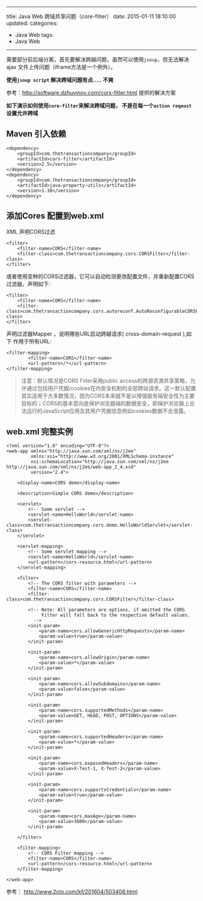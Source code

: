 ﻿----
title: Java Web 跨域共享问题（core-filter）
date: 2015-01-11 18:10:00
updated:
categories: 
- Java Web
tags:
- Java Web
----

需要部分前后端分离，首先要解决跨越问题，虽然可以使用`jsoup`，但无法解决ajax 文件上传问题（iframe方法是一个例外）。

**使用`jsoup script` 解决跨域问题有点..... 不爽**


参考：http://software.dzhuvinov.com/cors-filter.html 提供的解决方案


**如下演示如何使用`core-filter`来解决跨域问题， 不是在每一个`action reqeust` 设置允许跨域**

## Maven 引入依赖
```
<dependency>
	<groupId>com.thetransactioncompany</groupId>
	<artifactId>cors-filter</artifactId>
	<version>2.5</version>
</dependency>
<dependency>
	<groupId>com.thetransactioncompany</groupId>
	<artifactId>java-property-utils</artifactId>
	<version>1.10</version>
</dependency>
```
## 添加Cores 配置到web.xml
XML 声明CORS过滤
```
<filter>
    <filter-name>CORS</filter-name>
    <filter-class>com.thetransactioncompany.cors.CORSFilter</filter-class>
</filter>
```
或者使用变种的CORS过滤器，它可以自动检测更改配置文件，并重新配置CORS过滤器，声明如下:
```
<filter>
    <filter-name>CORS</filter-name>
    <filter-class>com.thetransactioncompany.cors.autoreconf.AutoReconfigurableCORSFilter</filter-class>
</filter>
```
声明过滤器Mapper ，说明哪些URL启动跨越请求( cross-domain-request ),如下 作用于所有URL:
```
<filter-mapping>
        <filter-name>CORS</filter-name>
        <url-pattern>/*</url-pattern>
</filter-mapping>
```
> 注意：默认情况是CORS Filter采用public access的跨源资源共享策略，允许通过包括用户凭据/cookies在内安全机制的全部跨站请求。这一默认配置其实适用于大多数情况，因为CORS本来就不是以增强服务端安全性为主要目标的；CORS的基本意向是保护浏览器端的数据安全，即保护浏览器上合法运行的JavaScript应用及其用户凭据信息例如cookies数据不会泄露。





## web.xml 完整实例
```
<?xml version="1.0" encoding="UTF-8"?>
<web-app xmlns="http://java.sun.com/xml/ns/j2ee"
         xmlns:xsi="http://www.w3.org/2001/XMLSchema-instance"
         xsi:schemaLocation="http://java.sun.com/xml/ns/j2ee http://java.sun.com/xml/ns/j2ee/web-app_2_4.xsd"
         version="2.4">

	<display-name>CORS demo</display-name>
	
	<description>Simple CORS demo</description>
	
	<servlet>
		<!-- Some servlet -->
		<servlet-name>HelloWorld</servlet-name>
		<servlet-class>com.thetransactioncompany.cors.demo.HelloWorldServlet</servlet-class>
	</servlet>
	
	<servlet-mapping>
		<!-- Some servlet mapping -->
		<servlet-name>HelloWorld</servlet-name>
		<url-pattern>/cors-resource.html</url-pattern>
	</servlet-mapping>
	
	<filter>
		<!-- The CORS filter with parameters -->
		<filter-name>CORS</filter-name>
		<filter-class>com.thetransactioncompany.cors.CORSFilter</filter-class>
		
		<!-- Note: All parameters are options, if omitted the CORS 
		     Filter will fall back to the respective default values.
		  -->
		<init-param>
			<param-name>cors.allowGenericHttpRequests</param-name>
			<param-value>true</param-value>
		</init-param>
		
		<init-param>
			<param-name>cors.allowOrigin</param-name>
			<param-value>*</param-value>
		</init-param>
		
		<init-param>
			<param-name>cors.allowSubdomains</param-name>
			<param-value>false</param-value>
		</init-param>
		
		<init-param>
			<param-name>cors.supportedMethods</param-name>
			<param-value>GET, HEAD, POST, OPTIONS</param-value>
		</init-param>
		
		<init-param>
			<param-name>cors.supportedHeaders</param-name>
			<param-value>*</param-value>
		</init-param>
		
		<init-param>
			<param-name>cors.exposedHeaders</param-name>
			<param-value>X-Test-1, X-Test-2</param-value>
		</init-param>
		
		<init-param>
			<param-name>cors.supportsCredentials</param-name>
			<param-value>true</param-value>
		</init-param>
		
		<init-param>
			<param-name>cors.maxAge</param-name>
			<param-value>3600</param-value>
		</init-param>

	</filter>

	<filter-mapping>
		<!-- CORS Filter mapping -->
		<filter-name>CORS</filter-name>
		<url-pattern>/cors-resource.html</url-pattern>
	</filter-mapping>

</web-app>

```

参考：
http://www.2cto.com/kf/201604/503408.html